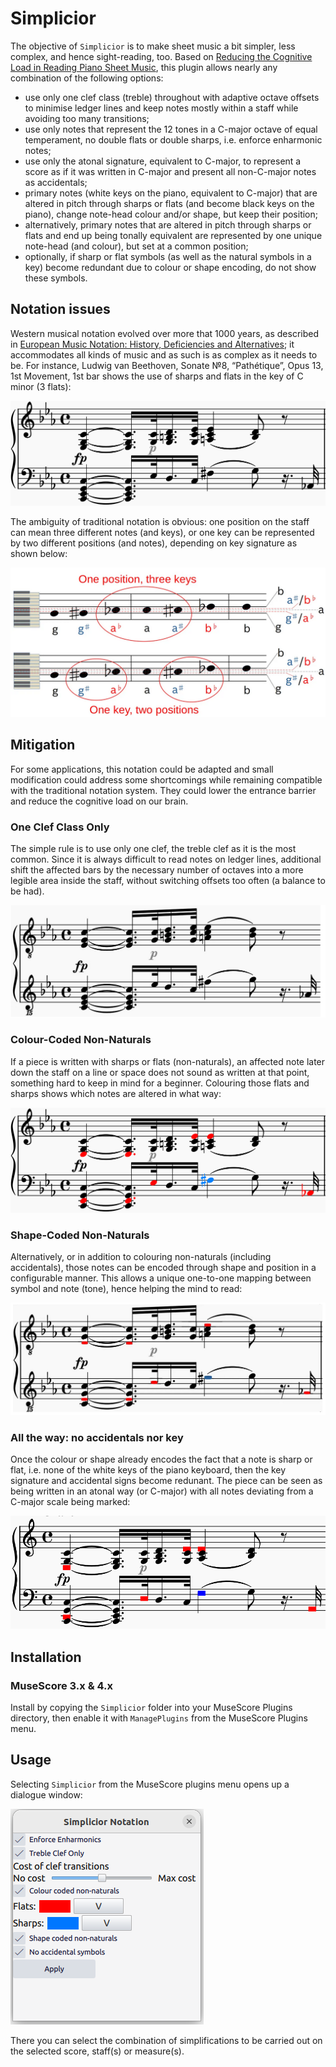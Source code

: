 # Simplicior

The objective of `Simplicior` is to make sheet music a bit simpler, less complex, and hence sight-reading, too. Based on [Reducing the Cognitive Load in Reading Piano Sheet Music](https://medium.com/@peter-wurmsdobler/reducing-the-cognitive-load-in-reading-piano-sheet-music-a513aba01304), this plugin allows nearly any combination of the following options:

- use only one clef class (treble) throughout with adaptive octave offsets to minimise ledger lines and keep notes mostly within a staff while avoiding too many transitions;
- use only notes that represent the 12 tones in a C-major octave of equal temperament, no double flats or double sharps, i.e. enforce enharmonic notes;
- use only the atonal signature, equivalent to C-major, to represent a score as if it was written in C-major and present all non-C-major notes as accidentals;
- primary notes (white keys on the piano, equivalent to C-major) that are altered in pitch through sharps or flats (and become black keys on the piano), change note-head colour and/or shape, but keep their position;
- alternatively, primary notes that are altered in pitch through sharps or flats and end up being tonally equivalent are represented by one unique note-head (and colour), but set at a common position;
- optionally, if sharp or flat symbols (as well as the natural symbols in a key) become redundant due to colour or shape encoding, do not show these symbols.


## Notation issues

Western musical notation evolved over more that 1000 years, as described in [European Music Notation: History, Deficiencies and Alternatives](https://peter-wurmsdobler.medium.com/european-music-notation-history-deficiencies-and-alternatives-2684fd947aee); it accommodates all kinds of music and as such is as complex as it needs to be. 
For instance, Ludwig van Beethoven, Sonate №8, “Pathétique”, Opus 13, 1st Movement, 1st bar shows the use of sharps and flats in the key of C minor (3 flats):

![BarBlack](images/sonata-traditional.png)

The ambiguity of traditional notation is obvious: one position on the staff can mean three different notes (and keys), or one key can be represented by two different positions (and notes), depending on key signature as shown below:

![Traditional](images/traditional-notation-issues.png)

## Mitigation

For some applications, this notation could be adapted and small modification could address some shortcomings while remaining compatible with the traditional notation system. They could lower the entrance barrier and reduce the cognitive load on our brain.

### One Clef Class Only

The simple rule is to use only one clef, the treble clef as it is the most common. Since it is always difficult to read notes on ledger lines, additional shift the affected bars by the necessary number of octaves into a more legible area inside the staff, without switching offsets too often (a balance to be had).

![SingleClef](images/sonata-single-clef.png)


### Colour-Coded Non-Naturals

If a piece is written with sharps or flats (non-naturals), an affected note later down the staff on a line or space does not sound as written at that point, something hard to keep in mind for a beginner. Colouring those flats and sharps shows which notes are altered in what way:

![BarColour](images/sonata-colour-coded.png)


### Shape-Coded Non-Naturals

Alternatively, or in addition to colouring non-naturals (including accidentals), those notes can be encoded through shape and position in a configurable manner. This allows a unique one-to-one mapping between symbol and note (tone), hence helping the mind to read: 

![SingleClef](images/sonata-shape-coded.png)


### All the way: no accidentals nor key

Once the colour or shape already encodes the fact that a note is sharp or flat, i.e. none of the white keys of the piano keyboard, then the key signature and accidental signs become redunant. The piece can be seen as being written in an atonal way (or C-major) with all notes deviating from a C-major scale being marked:

![Atonal](images/sonata-atonal-no-accidentals.png)


## Installation

### MuseScore 3.x & 4.x

Install by copying the `Simplicior` folder into your MuseScore Plugins directory, then enable it with `ManagePlugins` from the MuseScore Plugins menu. 

## Usage

Selecting `Simplicior` from the MuseScore plugins menu opens up a dialogue window:

![Traditional](images/simplicior-plugin-dialog.png)

There you can select the combination of simplifications to be carried out on the selected score, staff(s) or measure(s).